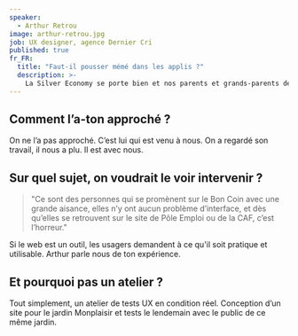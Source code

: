 ```yaml
---
speaker:
  - Arthur Retrou
image: arthur-retrou.jpg
job: UX designer, agence Dernier Cri
published: true
fr_FR:
  title: "Faut-il pousser mémé dans les applis ?"
  description: >-
    La Silver Economy se porte bien et nos parents et grands-parents débarquent en force notamment sur les tablettes.
---
```


## Comment l’a-ton approché ?

On ne l’a pas approché. C’est lui qui est venu à nous. On a regardé son travail, il nous a plu. Il est avec nous.

## Sur quel sujet, on voudrait le voir intervenir ?

 > "Ce sont des personnes qui se promènent sur le Bon Coin avec une grande aisance, elles n’y ont aucun problème d’interface, et dès qu’elles se retrouvent sur le site de Pôle Emploi ou de la CAF, c’est l’horreur."

Si le web est un outil, les usagers demandent à ce qu'il soit pratique et utilisable. Arthur parle nous de ton expérience.

## Et pourquoi pas un atelier ?

Tout simplement, un atelier de tests UX en condition réel. Conception d’un site pour le jardin Monplaisir et tests le lendemain avec le public de ce même jardin.

